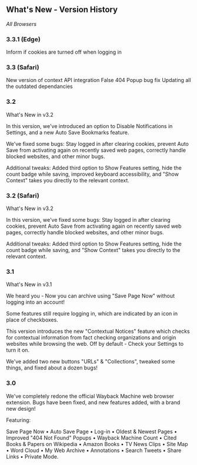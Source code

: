 ## What's New - Version History

*All Browsers*

### 3.3.1 (Edge) ###

Inform if cookies are turned off when logging in


### 3.3 (Safari) ###

New version of context API integration
False 404 Popup bug fix
Updating all the outdated dependancies


### 3.2 ###

What's New in v3.2

In this version, we've introduced an option to Disable Notifications in Settings, and a new Auto Save Bookmarks feature.

We've fixed some bugs: Stay logged in after clearing cookies, prevent Auto Save from activating again on recently saved web pages, correctly handle blocked websites, and other minor bugs.

Additional tweaks: Added third option to Show Features setting, hide the count badge while saving, improved keyboard accessibility, and "Show Context" takes you directly to the relevant context.


### 3.2 (Safari) ###

What's New in v3.2

In this version, we've fixed some bugs: Stay logged in after clearing cookies, prevent Auto Save from activating again on recently saved web pages, correctly handle blocked websites, and other minor bugs.

Additional tweaks: Added third option to Show Features setting, hide the count badge while saving, and "Show Context" takes you directly to the relevant context.


### 3.1 ###

What's New in v3.1

We heard you - Now you can archive using "Save Page Now" without logging into an account!

Some features still require logging in, which are indicated by an icon in place of checkboxes.

This version introduces the new "Contextual Notices" feature which checks for contextual information from fact checking organizations and origin websites while browsing the web. Off by default - Check your Settings to turn it on.

We've added two new buttons "URLs" & "Collections", tweaked some things, and fixed about a dozen bugs!


### 3.0 ###

We've completely redone the official Wayback Machine web browser extension. Bugs have been fixed, and new features added, with a brand new design!

Featuring:

Save Page Now • Auto Save Page • Log-in • Oldest & Newest Pages • Improved "404 Not Found" Popups • Wayback Machine Count • Cited Books & Papers on Wikipedia • Amazon Books • TV News Clips • Site Map • Word Cloud • My Web Archive • Annotations • Search Tweets • Share Links • Private Mode.

